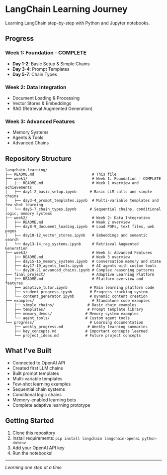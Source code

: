 # LangChain Learning Journey

Learning LangChain step-by-step with Python and Jupyter notebooks.

## Progress

### Week 1: Foundation - COMPLETE
- **Day 1-2**: Basic Setup & Simple Chains
- **Day 3-4**: Prompt Templates 
- **Day 5-7**: Chain Types

### Week 2: Data Integration
- Document Loading & Processing
- Vector Stores & Embeddings  
- RAG (Retrieval Augmented Generation)

### Week 3: Advanced Features
- Memory Systems
- Agents & Tools
- Advanced Chains

## Repository Structure

```
langchain-learning/
├── README.md                          # This file
├── week1/                             # Week 1: Foundation - COMPLETE
│   ├── README.md                      # Week 1 overview and achievements
│   ├── day1-2_basic_setup.ipynb      # Basic LLM calls and simple chains
│   ├── day3-4_prompt_templates.ipynb  # Multi-variable templates and few-shot learning
│   └── day5-7_chain_types.ipynb      # Sequential chains, conditional logic, memory systems
├── week2/                             # Week 2: Data Integration
│   ├── README.md                      # Week 2 overview
│   ├── day8-9_document_loading.ipynb  # Load PDFs, text files, web pages
│   ├── day10-12_vector_stores.ipynb   # Embeddings and semantic search
│   └── day13-14_rag_systems.ipynb     # Retrieval Augmented Generation
├── week3/                             # Week 3: Advanced Features
│   ├── README.md                      # Week 3 overview
│   ├── day15-16_memory_systems.ipynb  # Conversation memory and state
│   ├── day17-19_agents_tools.ipynb    # AI agents with custom tools
│   └── day20-21_advanced_chains.ipynb # Complex reasoning patterns
├── final_project/                     # Adaptive Learning Platform
│   ├── README.md                      # Platform overview and features
│   ├── adaptive_tutor.ipynb          # Main learning platform code
│   ├── student_progress.ipynb        # Progress tracking system
│   └── content_generator.ipynb       # Dynamic content creation
├── examples/                          # Standalone code examples
│   ├── simple_chains/               # Basic chain examples
│   ├── templates/                   # Prompt template library
│   ├── memory_demos/               # Memory system examples
│   └── agent_tools/                # Custom agent tools
└── progress/                         # Learning documentation
    ├── weekly_progress.md           # Weekly learning summaries
    ├── key_concepts.md             # Important concepts learned
    └── project_ideas.md            # Future project concepts
```

## What I've Built

- Connected to OpenAI API
- Created first LLM chains
- Built prompt templates
- Multi-variable templates
- Few-shot learning examples
- Sequential chain systems
- Conditional logic chains
- Memory-enabled learning bots
- Complete adaptive learning prototype

## Getting Started

1. Clone this repository
2. Install requirements: `pip install langchain langchain-openai python-dotenv`
3. Add your OpenAI API key
4. Run the notebooks!

---
*Learning one step at a time*
